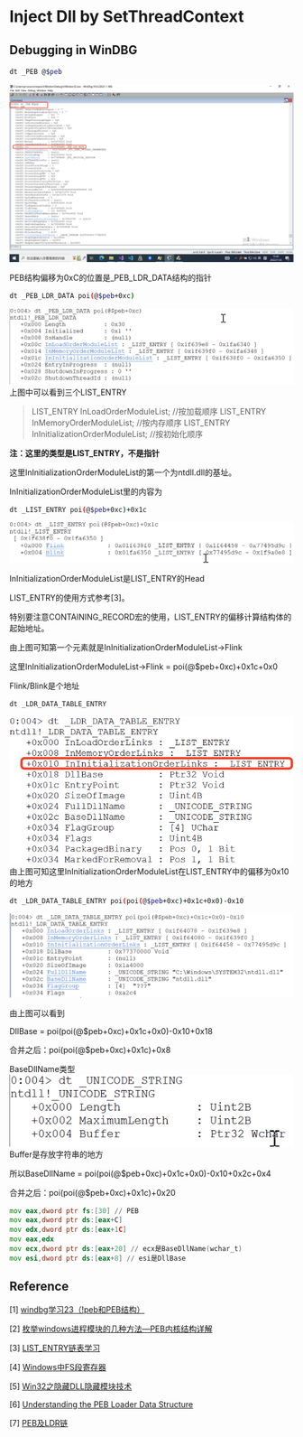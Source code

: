 # Inject Dll by SetThreadContext

## Debugging in WinDBG

```bash
dt _PEB @$peb
```
![](https://github.com/stanfordzhang/mdnote/blob/main/win/1.png)

PEB结构偏移为0xC的位置是_PEB_LDR_DATA结构的指针

```bash
dt _PEB_LDR_DATA poi(@$peb+0xc)
```
![](https://github.com/stanfordzhang/mdnote/blob/main/win/2.png)
上图中可以看到三个LIST_ENTRY

> LIST_ENTRY InLoadOrderModuleList; //按加载顺序
> LIST_ENTRY InMemoryOrderModuleList; //按内存顺序
> LIST_ENTRY InInitializationOrderModuleList; //按初始化顺序

**注：这里的类型是LIST_ENTRY，不是指针**

这里InInitializationOrderModuleList的第一个为ntdll.dll的基址。

InInitializationOrderModuleList里的内容为

```bash
dt _LIST_ENTRY poi(@$peb+0xc)+0x1c
```
![](https://github.com/stanfordzhang/mdnote/blob/main/win/3.png)

InInitializationOrderModuleList是LIST_ENTRY的Head

LIST_ENTRY的使用方式参考[3]。

特别要注意CONTAINING_RECORD宏的使用，LIST_ENTRY的偏移计算结构体的起始地址。

由上图可知第一个元素就是InInitializationOrderModuleList->Flink

这里InInitializationOrderModuleList->Flink = poi(@$peb+0xc)+0x1c+0x0

Flink/Blink是个地址

```bash
dt _LDR_DATA_TABLE_ENTRY
```
![](https://github.com/stanfordzhang/mdnote/blob/main/win/4.png)
由上图可知这里InInitializationOrderModuleList在LIST_ENTRY中的偏移为0x10的地方

```bash
dt _LDR_DATA_TABLE_ENTRY poi(poi(@$peb+0xc)+0x1c+0x0)-0x10
```
![](https://github.com/stanfordzhang/mdnote/blob/main/win/5.png)

由上图可以看到

DllBase = poi(poi(@$peb+0xc)+0x1c+0x0)-0x10+0x18

合并之后：poi(poi(@$peb+0xc)+0x1c)+0x8

BaseDllName类型
![](https://github.com/stanfordzhang/mdnote/blob/main/win/6.png)
Buffer是存放字符串的地方

所以BaseDllName = poi(poi(@$peb+0xc)+0x1c+0x0)-0x10+0x2c+0x4

合并之后：poi(poi(@$peb+0xc)+0x1c)+0x20

```asm
mov eax,dword ptr fs:[30] // PEB
mov eax,dword ptr ds:[eax+C]
mov edx,dword ptr ds:[eax+1C]
mov eax,edx
mov ecx,dword ptr ds:[eax+20] // ecx是BaseDllName(wchar_t)
mov esi,dword ptr ds:[eax+8] // esi是DllBase
```

## Reference

[1] [windbg学习23（!peb和PEB结构）](http://t.zoukankan.com/hgy413-p-3693439.html)

[2] [枚举windows进程模块的几种方法—PEB内核结构详解](https://blog.csdn.net/kongguoqing791025/article/details/121408205)

[3] [LIST_ENTRY链表学习](https://blog.csdn.net/hjxyshell/article/details/38742117)

[4] [Windows中FS段寄存器](https://blog.csdn.net/misterliwei/article/details/1655290)

[5] [Win32之隐藏DLL隐藏模块技术](http://t.zoukankan.com/iBinary-p-9601860.html)

[6] [Understanding the PEB Loader Data Structure](http://sandsprite.com/CodeStuff/Understanding_the_Peb_Loader_Data_List.html)

[7] [PEB及LDR链](https://www.cnblogs.com/gd-luojialin/p/11862767.html)